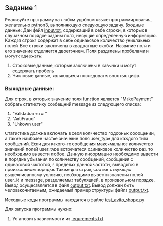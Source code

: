 ## Задание 1

Реализуйте программу на любом удобном языке программирования, желательно python3, выполняющую следующую задачу.
Входные данные:
Дан файл [input.txt](input.txt), содержащий в себе строки, в которых в случайном порядке заданы поля, несущие определенную информацию. 
Каждая строка содержит в себе одинаковое количество униклаьных полей. Все строки заключены в квадратные скобки. 
Название поля и его значение отделяется двоеточием. Поля разделены пробелами и могут содержать:
1) Строковые данные, которые заключены в кавычки и могут содержать пробелы
2) Числовые данные, являющиеся последовательностью цифр.

### Выходные данные:

Для строк, в которых значение поля function является "MakePayment" собрать статистику сообещний message из следующего списка: 
1) "Validation error" 
2) "AntiFraud" 
3) "Unkown user" 

Статистика должна включать в себя количество подобных сообщений, а также наиболее частое значение поля user_type для каждого типа сообщений. 
Если для какого-то сообщения максимальное количество значений полей user_type встречатеся одинаковое количество раз, то необходимо вывести любое.
Данную информацию необходимо вывести в порядке убывания по количеству сообщений, сообщения с одинаковой частотой, в пределах данной частоты, 
выводятся в произвольном порядке. Также для строк, соответствующих вышеописанному условию, необходимо вывести значения полей user_id и message, 
разделяемых табуляцией, в произвольном порядке. Вывод осуществляется в файл [output.txt](output.txt). Вывод должен быть человекочитаемым, 
ожидаемый пример структуры файла [output.txt](output.txt).

Исходные коды программы находятся в файле [test_avito_shopx.py](test_avito_shopx.py)

Для запуска программы нужно:

1. Установить зависимости из [requrements.txt](requirements.txt)

